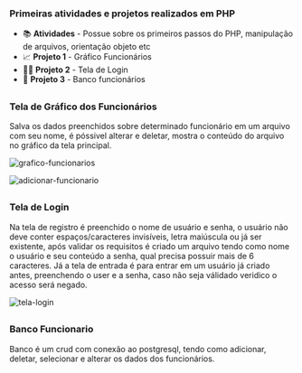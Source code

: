 ### Primeiras atividades e projetos realizados em PHP 

- 📚 **Atividades** - Possue sobre os primeiros passos do PHP, manipulação de arquivos, orientação objeto etc
- 📈 **Projeto 1** - Gráfico Funcionários
- 👨‍💼 **Projeto 2** - Tela de Login
- 🎲 **Projeto 3** - Banco funcionários

##
### Tela de Gráfico dos Funcionários

Salva os dados preenchidos sobre determinado funcionário em um arquivo com seu nome, é póssivel alterar e deletar, mostra o conteúdo do arquivo no gráfico da tela principal.

![grafico-funcionarios](https://github.com/anttonela/projetos_php/assets/116034175/8557d9c3-ce78-49de-88e1-e86cdd350981)

![adicionar-funcionario](https://github.com/anttonela/projetos_php/assets/116034175/d88ecf63-6e9f-434c-af46-1deb8cf852a4)


##
### Tela de Login
Na tela de registro é preenchido o nome de usuário e senha, o usuário não deve conter espaços/caracteres invisíveis, letra maiúscula ou já ser existente, após validar os requisitos é criado um arquivo tendo como nome o usuário e seu conteúdo a senha, qual precisa possuir mais de 6 caracteres. Já a tela de entrada é para entrar em um usuário já criado antes, preenchendo o user e a senha, caso não seja válidado veridico o acesso será negado.

![tela-login](https://github.com/anttonela/projetos_php/assets/116034175/fbac7500-87e2-4939-baf7-0c20f140cb6d)


##
### Banco Funcionario
Banco é um crud com conexão ao postgresql, tendo como adicionar, deletar, selecionar e alterar os dados dos funcionários.
